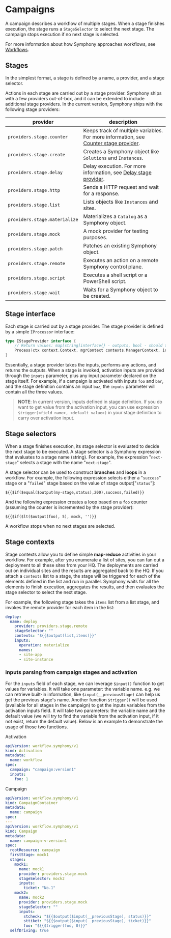 # Campaigns

A campaign describes a workflow of multiple stages. When a stage finishes execution, the stage runs a `StageSelector` to select the next stage. The campaign stops execution if no next stage is selected.

For more information about how Symphony approaches workflows, see [Workflows](../workflows.md).

## Stages

In the simplest format, a stage is defined by a name, a provider, and a stage selector.

Actions in each stage are carried out by a stage provider. Symphony ships with a few providers out-of-box, and it can be extended to include additional stage providers. In the current version, Symphony ships with the following stage providers:

| provider | description |
|--------|--------|
| `providers.stage.counter` | Keeps track of multiple variables. For more information, see [Counter stage provider](../../providers/stage-providers/counter.md). |
| `providers.stage.create` | Creates a Symphony object like `Solutions` and `Instances`. |
| `providers.stage.delay` | Delay execution. For more information, see [Delay stage provider](../../providers/stage-providers/delay.md). |
| `providers.stage.http` | Sends a HTTP request and wait for a response. |
| `providers.stage.list` | Lists objects like `Instances` and sites. |
| `providers.stage.materialize` | Materializes a `Catalog` as a Symphony object. |
| `providers.stage.mock` | A mock provider for testing purposes. |
| `providers.stage.patch` | Patches an existing Symphony object. |
| `providers.stage.remote` | Executes an action on a remote Symphony control plane. |
| `providers.stage.script` | Executes a shell script or a PowerShell script. |
| `providers.stage.wait` | Waits for a Symphony object to be created. |

## Stage interface

Each stage is carried out by a stage provider. The stage provider is defined by a simple `IProcessor` interface:

```go
type IStageProvider interface {
	// Return values: map[string]interface{} - outputs, bool - should the activation be paused (wait for a remote event), error
	Process(ctx context.Context, mgrContext contexts.ManagerContext, inputs map[string]interface{}) (map[string]interface{}, bool, error)
}
```

Essentially, a stage provider takes the inputs, performs any actions, and returns the outputs. When a stage is invoked, activation inputs are provided through the `inputs` parameter, plus any input parameter declared on the stage itself. For example, if a campaign is activated with inputs `foo` and `bar`, and the stage definition contains an input `baz`, the `inputs` parameter will contain all the three values. 

> **NOTE**: In current version, inputs defined in stage definition. If you do want to get value from the activation input, you can use expression `$trigger(<field name>, <default value>)` in your stage definition to carry over activation input.

## Stage selectors

When a stage finishes execution, its stage selector is evaluated to decide the next stage to be executed. A stage selector is a Symphony expression that evaluates to a stage name (string). For example, the expression "`next-stage`" selects a stage with the name "`next-stage`".

A stage selector can be used to construct **branches** and **loops** in a workflow. For example, the following expression selects either a "`success`" stage or a "`failed`" stage based on the value of stage output["`status`"]:

`${{$if($equal($output(my-stage,status),200),success,failed)}}`

And the following expression creates a loop based on a `foo` counter (assuming the counter is incremented by the stage provider):

`${{$if($lt($output(foo), 5), mock, '')}}`

A workflow stops when no next stages are selected.

## Stage contexts

Stage contexts allow you to define simple **map-reduce** activities in your workflow. For example, after you enumerate a list of sites, you can fan out a deployment to all these sites from your HQ. The deployments are carried out on individual sites and the results are aggregated back to the HQ. If you attach a `contexts` list to a stage, the stage will be triggered for each of the elements defined in the list and run in parallel. Symphony waits for all the elements to finish execution, aggregates the results, and then evaluates the stage selector to select the next stage.

For example, the following stage takes the `items` list from a list stage, and invokes the remote provider for each item in the list:

```yaml
deploy:
  name: deploy
    provider: providers.stage.remote
    stageSelector: ""
    contexts: "${{$output(list,items)}}"
    inputs:
      operation: materialize
      names:
      - site-app
      - site-instance
```

### inputs parsing from campaign stages and activation

For the `inputs` field of each stage, we can leverage `$input()` function to get values for variables. It will take one parameter: the variable name. e.g. we can retrieve built-in information, like `$input(__previousStage)` can help us get the previous stage's name. Another function `$trigger()` will be used (available for all stages in the campaign) to get the inputs variables from the activation inputs field. It will take two parameters: the variable name and the default value (we will try to find the variable from the activation input, if it not exist, return the default value). Below is an example to demonstrate the usage of those two functions.

Activation
```yaml
apiVersion: workflow.symphony/v1
kind: Activation
metadata:
  name: workflow
spec:
  campaign: "campaign:version1"
  inputs:
    foo: 1
```

Campaign
```yaml
apiVersion: workflow.symphony/v1
kind: CampaignContainer
metadata:
  name: campaign
spec:  
---
apiVersion: workflow.symphony/v1
kind: Campaign
metadata:
  name: campaign-v-version1
spec:  
  rootResource: campaign
  firstStage: mock1
  stages:
    mock1:
      name: mock1
      provider: providers.stage.mock
      stageSelector: mock2
      inputs:
        ticket: "No.1"
    mock2:
      name: mock2
      provider: providers.stage.mock
      stageSelector: ""
      inputs:
        stcheck: "${{$output($input(__previousStage), status)}}"
        sttiket: "${{$output($input(__previousStage), ticket)}}"
        foo: "${{$trigger(foo, 0)}}"
  selfDriving: true
```